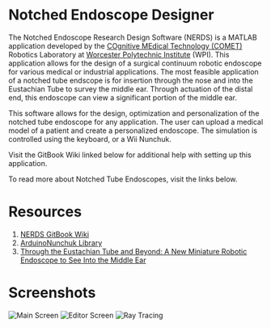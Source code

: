 # Notched Endoscope Designer
The Notched Endoscope Research Design Software (NERDS) is a MATLAB application
developed by the [COgnitive MEdical Technology (COMET)](https://www.wpicometlab.com/) Robotics Laboratory
at [Worcester Polytechnic Institute](https://www.wpi.edu/) (WPI). This application allows for the design of
 a surgical continuum robotic endoscope for various medical or industrial applications.
The most feasible application of a notched tube endscope is for insertion through
the nose and into the Eustachian Tube to survey the middle ear. Through actuation of
the distal end, this endoscope can view a significant portion of the middle ear.

This software allows for the design, optimization and personalization of the
notched tube endoscope for any application. The user can upload a medical model
of a patient and create a personalized endoscope. The simulation is controlled
using the keyboard, or a Wii Nunchuk.

Visit the GitBook Wiki linked below for additional help with setting up this
application.

To read more about Notched Tube Endoscopes, visit the links below.

# Resources
1. [NERDS GitBook Wiki](https://floris-vr.gitbook.io/nerds/)
2. [ArduinoNunchuk Library](https://github.com/GabrielBianconi/arduino-nunchuk)
3. [Through the Eustachian Tube and Beyond: A New Miniature Robotic Endoscope to See Into the Middle Ear](https://ieeexplore.ieee.org/abstract/document/7855722)

# Screenshots
![Main Screen](https://github.com/comet-lab/Shoemaker-Levy/blob/wrist_designer/images/main.PNG)
![Editor Screen](https://github.com/comet-lab/Shoemaker-Levy/blob/wrist_designer/images/editor.PNG)
![Ray Tracing](https://github.com/comet-lab/Shoemaker-Levy/blob/wrist_designer/images/raytrace.PNG)

